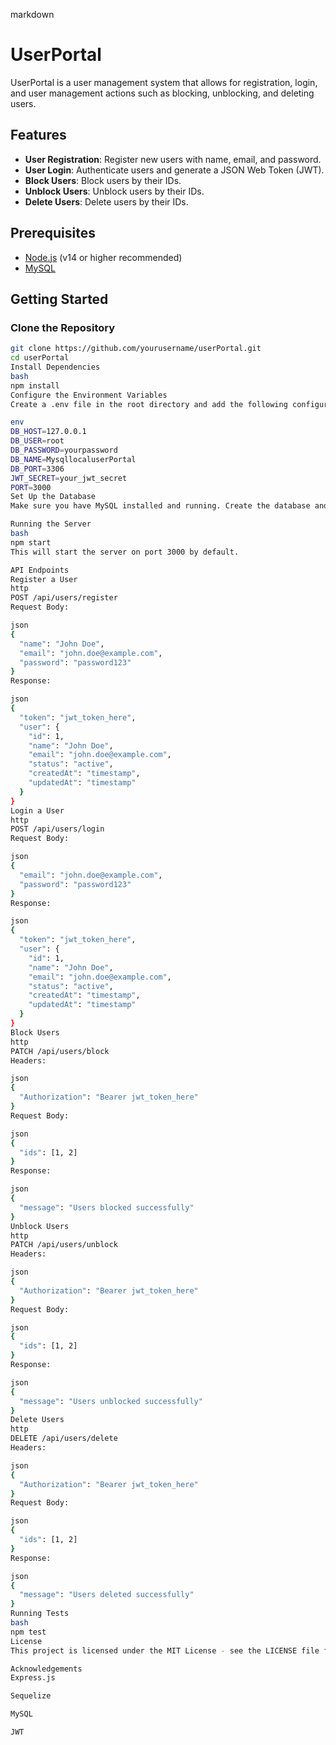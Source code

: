 markdown
# UserPortal

UserPortal is a user management system that allows for registration, login, and user management actions such as blocking, unblocking, and deleting users.

## Features

- **User Registration**: Register new users with name, email, and password.
- **User Login**: Authenticate users and generate a JSON Web Token (JWT).
- **Block Users**: Block users by their IDs.
- **Unblock Users**: Unblock users by their IDs.
- **Delete Users**: Delete users by their IDs.

## Prerequisites

- [Node.js](https://nodejs.org/en/) (v14 or higher recommended)
- [MySQL](https://www.mysql.com/)

## Getting Started

### Clone the Repository

```bash
git clone https://github.com/yourusername/userPortal.git
cd userPortal
Install Dependencies
bash
npm install
Configure the Environment Variables
Create a .env file in the root directory and add the following configuration:

env
DB_HOST=127.0.0.1
DB_USER=root
DB_PASSWORD=yourpassword
DB_NAME=MysqllocaluserPortal
DB_PORT=3306
JWT_SECRET=your_jwt_secret
PORT=3000
Set Up the Database
Make sure you have MySQL installed and running. Create the database and required table by running the SQL script provided in database_setup.sql or following the steps to run individual queries.

Running the Server
bash
npm start
This will start the server on port 3000 by default.

API Endpoints
Register a User
http
POST /api/users/register
Request Body:

json
{
  "name": "John Doe",
  "email": "john.doe@example.com",
  "password": "password123"
}
Response:

json
{
  "token": "jwt_token_here",
  "user": {
    "id": 1,
    "name": "John Doe",
    "email": "john.doe@example.com",
    "status": "active",
    "createdAt": "timestamp",
    "updatedAt": "timestamp"
  }
}
Login a User
http
POST /api/users/login
Request Body:

json
{
  "email": "john.doe@example.com",
  "password": "password123"
}
Response:

json
{
  "token": "jwt_token_here",
  "user": {
    "id": 1,
    "name": "John Doe",
    "email": "john.doe@example.com",
    "status": "active",
    "createdAt": "timestamp",
    "updatedAt": "timestamp"
  }
}
Block Users
http
PATCH /api/users/block
Headers:

json
{
  "Authorization": "Bearer jwt_token_here"
}
Request Body:

json
{
  "ids": [1, 2]
}
Response:

json
{
  "message": "Users blocked successfully"
}
Unblock Users
http
PATCH /api/users/unblock
Headers:

json
{
  "Authorization": "Bearer jwt_token_here"
}
Request Body:

json
{
  "ids": [1, 2]
}
Response:

json
{
  "message": "Users unblocked successfully"
}
Delete Users
http
DELETE /api/users/delete
Headers:

json
{
  "Authorization": "Bearer jwt_token_here"
}
Request Body:

json
{
  "ids": [1, 2]
}
Response:

json
{
  "message": "Users deleted successfully"
}
Running Tests
bash
npm test
License
This project is licensed under the MIT License - see the LICENSE file for details.

Acknowledgements
Express.js

Sequelize

MySQL

JWT

